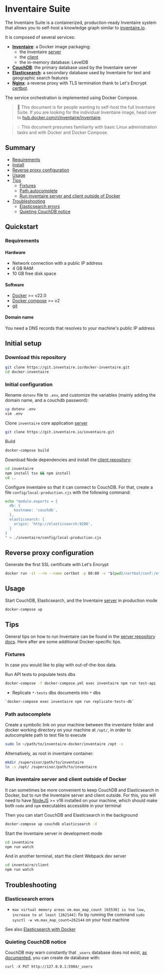 # Inventaire Suite

The Inventaire Suite is a containerized, production-ready Inventaire system that allows you to self-host a knowledge graph similar to [inventaire.io](https://inventaire.io).

It is composed of several services:
* **[Inventaire](https://hub.docker.com/r/inventaire/inventaire)**: a Docker image packaging:
  * the Inventaire [server](https://git.inventaire.io/inventaire/)
  * the [client](https://git.inventaire.io/inventaire-client/)
  * the in-memory database: LevelDB
* **[CouchDB](https://hub.docker.com/_/couchdb)**: the primary database used by the Inventaire server
* **[Elasticsearch](https://hub.docker.com/_/elasticsearch)**: a secondary database used by Inventaire for text and geographic search features
* **[Nginx](https://hub.docker.com/_/nginx)**: a reverse proxy with TLS termination thank to Let's Encrypt [certbot](https://hub.docker.com/r/certbot/certbot).

The service orchestration is implemented using Docker Compose.

> 🔧 This document is for people wanting to self-host the full Inventaire Suite. If you are looking for the individual Inventaire image, head over to [hub.docker.com/r/inventaire/inventaire](https://hub.docker.com/r/inventaire/inventaire).

> 💡 This document presumes familiarity with basic Linux administration tasks and with Docker and Docker Compose.

## Summary

<!-- START doctoc generated TOC please keep comment here to allow auto update -->
<!-- DON'T EDIT THIS SECTION, INSTEAD RE-RUN doctoc TO UPDATE -->

- [Requirements](#requirements)
- [Install](#install)
- [Reverse proxy configuration](#reverse-proxy-configuration)
- [Usage](#usage)
- [Tips](#tips)
  - [Fixtures](#fixtures)
  - [Path autocomplete](#path-autocomplete)
  - [Run inventaire server and client outside of Docker](#run-inventaire-server-and-client-outside-of-docker)
- [Troubleshooting](#troubleshooting)
  - [Elasticsearch errors](#elasticsearch-errors)
  - [Quieting CouchDB notice](#quieting-couchdb-notice)

<!-- END doctoc generated TOC please keep comment here to allow auto update -->

## Quickstart
### Requirements
#### Hardware
* Network connection with a public IP address
* 4 GB RAM
* 10 GB free disk space

#### Software
* [Docker](https://docs.docker.com/get-started/get-docker/) >= v22.0
* [Docker compose](https://docs.docker.com/compose/gettingstarted/) >= v2
* [git](https://git-scm.com/)

#### Domain name
You need a DNS records that resolves to your machine's public IP address

## Initial setup

### Download this repository
```sh
git clone https://git.inventaire.io/docker-inventaire.git
cd docker-inventaire
```

### Initial configuration
Rename `dotenv` file to `.env`, and customize the variables (mainly adding the domain name, and a couchdb password):

```sh
cp dotenv .env
vim .env
```

Clone `inventaire` core application [server](https://git.inventaire.io/inventaire)

```sh
git clone https://git.inventaire.io/inventaire.git
```

Build

```sh
docker-compose build
```

Download Node dependencies and install the [client repository](https://git.inventaire.io/inventaire-client):

```sh
cd inventaire
npm install tsx && npm install
cd ..
```

Configure inventaire so that it can connect to CouchDB. For that, create a file `config/local-production.cjs` with the following command:

```sh
echo "module.exports = {
  db: {
    hostname: 'couchdb',
  },
  elasticsearch: {
    origin: 'http://elasticsearch:9200',
  }
}
" > ./inventaire/config/local-production.cjs
```

## Reverse proxy configuration

Generate the first SSL certificate with Let's Encrypt

```sh
docker run -it --rm --name certbot -p 80:80 -v "$(pwd)/certbot/conf:/etc/letsencrypt" certbot/certbot certonly --standalone
```

## Usage

Start CouchDB, Elasticsearch, and the Inventaire [server](https://git.inventaire.io/inventaire) in production mode
```sh
docker-compose up
```

## Tips

General tips on how to run Inventaire can be found in the [server repository docs](https://git.inventaire.io/inventaire/tree/main/docs). Here after are some additional Docker-specific tips.

### Fixtures

In case you would like to play with out-of-the-box data.

Run API tests to populate tests dbs

```sh
docker-compose -f docker-compose.yml exec inventaire npm run test-api
```

- Replicate `*-tests` dbs documents into `*` dbs

```sh
`docker-compose exec inventaire npm run replicate-tests-db`
```

### Path autocomplete

Create a symbolic link on your machine between the inventaire folder and docker working directory on your machine at `/opt/`, in order to autocomplete path to test file to execute

```sh
sudo ln ~/path/to/inventaire-docker/inventaire /opt -s
```

Alternatively, as root in inventaire container:

```sh
mkdir /supervisor/path/to/inventaire
ln -s /opt/ /supervisor/path/to/inventaire
```

### Run inventaire server and client outside of Docker

It can sometimes be more convenient to keep CouchDB and Elasticsearch in Docker, but to run the Inventaire server and client outside. For this, you will need to have [NodeJS](https://nodejs.org/) >= v16 installed on your machine, which should make both `node` and `npm` executables accessible in your terminal

Then you can start CouchDB and Elasticsearch in the background
```sh
docker-compose up couchdb elasticsearch -d
```

Start the Inventaire server in development mode
```sh
cd inventaire
npm run watch
```

And in another terminal, start the client Webpack dev server
```sh
cd inventaire/client
npm run watch
```

## Troubleshooting

### Elasticsearch errors

- `max virtual memory areas vm.max_map_count [65530] is too low, increase to at least [262144]`: fix by running the command `sudo sysctl -w vm.max_map_count=262144` on your host machine

See also [Elasticsearch with Docker](https://www.elastic.co/guide/en/elasticsearch/reference/7.9/docker.html)

### Quieting CouchDB notice

CouchDB may warn constantly that `_users` database does not exist, [as documented](https://docs.couchdb.org/en/latest/setup/single-node.html), you can create de database with:

`curl -X PUT http://127.0.0.1:5984/_users`
